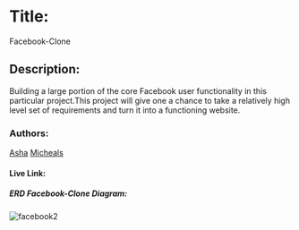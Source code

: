 # Title:
Facebook-Clone

## Description:
Building a large portion of the core Facebook user functionality in this particular project.This project will give one a chance to take a relatively high level set of requirements and turn it into a functioning website.

### Authors:
[Asha](https://github.com/Ashah15)
[Micheals](https://github.com/MarvellousUbani)

#### Live Link:


##### ERD Facebook-Clone Diagram:
![facebook2](https://user-images.githubusercontent.com/25789605/71674828-6072db00-2d8d-11ea-8e01-d347bb6c49a3.png)
